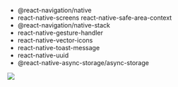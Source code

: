 - @react-navigation/native
- react-native-screens react-native-safe-area-context
- @react-navigation/native-stack
- react-native-gesture-handler
- react-native-vector-icons
- react-native-toast-message
- react-native-uuid
- @react-native-async-storage/async-storage

![](./src/database/images/native_E-commerceApp.gif)
